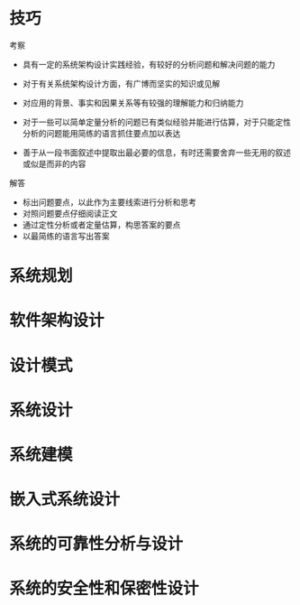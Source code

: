 # 技巧

考察

- 具有一定的系统架构设计实践经验，有较好的分析问题和解决问题的能力

- 对于有关系统架构设计方面，有广博而坚实的知识或见解

- 对应用的背景、事实和因果关系等有较强的理解能力和归纳能力

- 对于一些可以简单定量分析的问题已有类似经验并能进行估算，对于只能定性分析的问题能用简练的语言抓住要点加以表达
- 善于从一段书面叙述中提取出最必要的信息，有时还需要舍弃一些无用的叙述或似是而非的内容

解答

- 标出问题要点，以此作为主要线索进行分析和思考
- 对照问题要点仔细阅读正文
- 通过定性分析或者定量估算，构思答案的要点
- 以最简练的语言写出答案



# 系统规划



# 软件架构设计



# 设计模式



# 系统设计



# 系统建模







# 嵌入式系统设计



# 系统的可靠性分析与设计



# 系统的安全性和保密性设计

